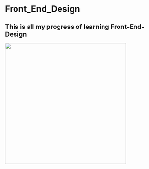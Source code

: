 # Front_End_Design
## This is all my progress of learning Front-End-Design
<img src="https://giphy.com/embed/KDspjK5MT9xhqyycfR/giphy.gif" width="400" height="400" />